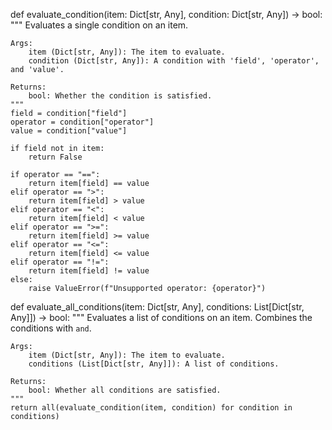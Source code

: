 def evaluate_condition(item: Dict[str, Any], condition: Dict[str, Any]) -> bool:
    """
    Evaluates a single condition on an item.

    Args:
        item (Dict[str, Any]): The item to evaluate.
        condition (Dict[str, Any]): A condition with 'field', 'operator', and 'value'.

    Returns:
        bool: Whether the condition is satisfied.
    """
    field = condition["field"]
    operator = condition["operator"]
    value = condition["value"]

    if field not in item:
        return False

    if operator == "==":
        return item[field] == value
    elif operator == ">":
        return item[field] > value
    elif operator == "<":
        return item[field] < value
    elif operator == ">=":
        return item[field] >= value
    elif operator == "<=":
        return item[field] <= value
    elif operator == "!=":
        return item[field] != value
    else:
        raise ValueError(f"Unsupported operator: {operator}")

def evaluate_all_conditions(item: Dict[str, Any], conditions: List[Dict[str, Any]]) -> bool:
    """
    Evaluates a list of conditions on an item. Combines the conditions with `and`.

    Args:
        item (Dict[str, Any]): The item to evaluate.
        conditions (List[Dict[str, Any]]): A list of conditions.

    Returns:
        bool: Whether all conditions are satisfied.
    """
    return all(evaluate_condition(item, condition) for condition in conditions)
